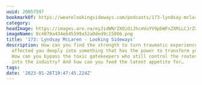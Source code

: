 ```yaml
---
uuid: 20057597
bookmarkOf: https://wearelookingsideways.com/podcasts/173-lyndsay-mclaren
category:
headImage: https://images.are.na/eyJidWNrZXQiOiJhcmVuYV9pbWFnZXMiLCJrZXkiOiIyMDA1NzU5Ny9vcmlnaW5hbF84YzQwNzBhNDM0ZWI0NTU5OWE1MmEwZGVkOWMxNTA4Ni5wbmciLCJlZGl0cyI6eyJyZXNpemUiOnsid2lkdGgiOjEyMDAsImhlaWdodCI6MTIwMCwiZml0IjoiaW5zaWRlIiwid2l0aG91dEVubGFyZ2VtZW50Ijp0cnVlfSwid2VicCI6eyJxdWFsaXR5Ijo5MH0sImpwZWciOnsicXVhbGl0eSI6OTB9LCJyb3RhdGUiOm51bGx9fQ==?bc=0
imageName: 8c4070a434eb45599a52a0ded9c15086.png
title: '173: Lyndsay McLaren - Looking Sideways'
description: How can you find the strength to turn traumatic experiences that have
  affected you deeply into something that has the power to transform your own community?
  How can you bypass the toxic gatekeepers who still control the routes and paths
  into the industry? And how can you feed the latent appetite for…
tags:
date: '2023-01-26T19:47:45.224Z'
---
```

